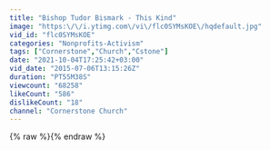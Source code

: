 ```yaml
---
title: "Bishop Tudor Bismark - This Kind"
image: "https:\/\/i.ytimg.com\/vi\/flc0SYMsKOE\/hqdefault.jpg"
vid_id: "flc0SYMsKOE"
categories: "Nonprofits-Activism"
tags: ["Cornerstone","Church","Cstone"]
date: "2021-10-04T17:25:42+03:00"
vid_date: "2015-07-06T13:15:26Z"
duration: "PT55M38S"
viewcount: "68258"
likeCount: "586"
dislikeCount: "18"
channel: "Cornerstone Church"
---
```

{% raw %}{% endraw %}
